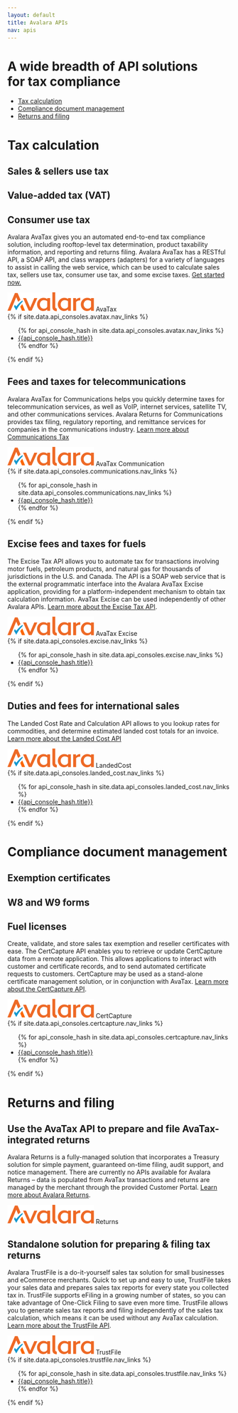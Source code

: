 ```yaml
---
layout: default
title: Avalara APIs
nav: apis
---
```

<div class="row bg-map">
  <div class="col-sm-6 col-sm-offset-3 text-center">
    <h1 class="h1p">A wide breadth of API solutions<br/>for tax compliance</h1>
      <ul class="pipe padding-bottom">
          <li><a href="#tax-calculation">Tax calculation</a></li>
          <li><a href="#compliance">Compliance document management</a></li>
          <li><a href="#returns-filing">Returns and filing</a></li>
      </ul>
  </div>
</div>
<div class="row border-top">
    <div class="col-sm-12">
        <h1><a name="tax-calculation"></a>Tax calculation</h1>
    </div>
    <div class="col-sm-7 col-sm-offset-3">
        <div class="row">
            <div class="col-sm-4"><h2>Sales &amp; sellers use tax</h2></div>
            <div class="col-sm-4"><h2>Value-added tax (VAT)</h2></div>
            <div class="col-sm-4"><h2>Consumer use tax</h2></div>
        </div>
        <p>Avalara AvaTax gives you an automated end-to-end tax compliance solution, including rooftop-level tax determination, product taxability information, and reporting and returns filing. Avalara AvaTax has a RESTful API, a SOAP API, and class wrappers (adapters) for a variety of languages to assist in calling the web service, which can be used to calculate sales tax, sellers use tax, consumer use tax, and some excise taxes. <a href="/avatax/get-started">Get started now.</a></p>
        <div class="pageTitle">
            <img src="/images/AvLogo.svg" alt="Avalara">
            <span>AvaTax</span>
         </div>
        {% if site.data.api_consoles.avatax.nav_links %}
          <ul class="pipe padding-bottom">
          {% for api_console_hash in site.data.api_consoles.avatax.nav_links %}
              <li><a href="{{api_console_hash.path}}">{{api_console_hash.title}}</a></li>
          {% endfor %}
          </ul>
        {% endif %}
        <h2>Fees and taxes for telecommunications</h2>
        <p>Avalara AvaTax for Communications helps you quickly determine taxes for telecommunication services, as well as VoIP, internet services, satellite TV, and other communications services. Avalara Returns for Communications provides tax filing, regulatory reporting, and remittance services for companies in the communications industry. <a href="https://www.avalara.com/products/communications-tax/">Learn more about Communications Tax</a></p>
        <div class="pageTitle">
            <img src="/images/AvLogo.svg" alt="Avalara">
            <span>AvaTax Communication</span>
         </div>
        {% if site.data.api_consoles.communications.nav_links %}
          <ul class="pipe padding-bottom">
          {% for api_console_hash in site.data.api_consoles.communications.nav_links %}
              <li><a href="{{api_console_hash.path}}">{{api_console_hash.title}}</a></li>
          {% endfor %}
          </ul>
        {% endif %}
        <h2>Excise fees and taxes for fuels</h2>
        <p>The Excise Tax API allows you to automate tax for transactions involving motor fuels, petroleum products, and natural gas for thousands of jurisdictions in the U.S. and Canada. The API is a SOAP web service that is the external programmatic interface into the Avalara AvaTax Excise application, providing for a platform-independent mechanism to obtain tax calculation information. AvaTax Excise can be used independently of other Avalara APIs. <a href="http://www.avalara.com/products/excise-tax/">Learn more about the Excise Tax API</a>.</p>
        <div class="pageTitle">
            <img src="/images/AvLogo.svg" alt="Avalara">
            <span>AvaTax Excise</span>
         </div>
        {% if site.data.api_consoles.excise.nav_links %}
          <ul class="pipe padding-bottom">
          {% for api_console_hash in site.data.api_consoles.excise.nav_links %}
              <li><a href="{{api_console_hash.path}}">{{api_console_hash.title}}</a></li>
          {% endfor %}
          </ul>
        {% endif %}
        <h2>Duties and fees for international sales</h2>
        <p>The Landed Cost  Rate and Calculation API allows to you lookup rates for commodities, and determine estimated landed cost totals for an invoice. <a href="http://landedcost.avalara.com">Learn more about the Landed Cost API</a></p>
        <div class="pageTitle">
            <img src="/images/AvLogo.svg" alt="Avalara">
            <span>LandedCost</span>
         </div>
         {% if site.data.api_consoles.landed_cost.nav_links %}
             <ul class="pipe padding-bottom">
             {% for api_console_hash in site.data.api_consoles.landed_cost.nav_links %}
                 <li><a href="{{api_console_hash.path}}">{{api_console_hash.title}}</a></li>
             {% endfor %}
             </ul>
         {% endif %}
    </div>
</div>
<div class="row border-top bg-fill padding-bottom">
    <div class="col-sm-12">
        <h1><a name="compliance"></a>Compliance document management</h1>
    </div>
    <div class="col-sm-7 col-sm-offset-3">
        <div class="row">
            <div class="col-sm-4"><h2>Exemption certificates</h2></div>
            <div class="col-sm-4"><h2>W8 and W9 forms</h2></div>
            <div class="col-sm-4"><h2>Fuel licenses</h2></div>
        </div>
        <p>Create, validate, and store sales tax exemption and reseller certificates with ease. The CertCapture API enables you to retrieve or update CertCapture data from a remote application. This allows applications to interact with customer and certificate records, and to send automated certificate requests to customers. CertCapture may be used as a stand-alone certificate management solution, or in conjunction with AvaTax. <a href="http://certcapture.avalara.com">Learn more about the CertCapture API</a>.</p>
        <div class="pageTitle">
            <img src="/images/AvLogo.svg" alt="Avalara">
            <span>CertCapture</span>
         </div>
          {% if site.data.api_consoles.certcapture.nav_links %}
              <ul class="pipe">
              {% for api_console_hash in site.data.api_consoles.certcapture.nav_links %}
                  <li><a href="{{api_console_hash.path}}">{{api_console_hash.title}}</a></li>
              {% endfor %}
              </ul>
          {% endif %}
    </div>
</div>
<div class="row border-top padding-bottom">
    <div class="col-sm-12">
        <h1><a name="returns-filing"></a>Returns and filing</h1>
    </div>
    <div class="col-sm-7 col-sm-offset-3">    
        <h2>Use the AvaTax API to prepare and file AvaTax-integrated returns</h2>
        <p>
            Avalara Returns is a fully-managed solution that incorporates a Treasury 
            solution for simple payment, guaranteed on-time filing, audit support, and notice management. 
            There are currently no APIs available for Avalara Returns – data is populated from AvaTax 
            transactions and returns are managed by the merchant through the provided Customer Portal. <a href="http://www.avalara.com/products/returns/">Learn more about Avalara Returns</a>.
        </p>
        <div class="pageTitle">
            <img src="/images/AvLogo.svg" alt="Avalara">
            <span>Returns</span>
        </div>
        <h2>Standalone solution for preparing &amp; filing tax returns</h2>
        <p>Avalara TrustFile is a do-it-yourself sales tax solution for small businesses and eCommerce merchants. Quick to set up and easy to use, TrustFile takes your sales data and prepares sales tax reports for every state you collected tax in. TrustFile supports eFiling in a growing number of states, so you can take advantage of One-Click Filing to save even more time. TrustFile allows you to generate sales tax reports and filing independently of the sales tax calculation, which means it can be used without any AvaTax calculation. <a href="http://trustfile.avalara.com">Learn more about the TrustFile API</a>.</p>
        <div class="pageTitle">
            <img src="/images/AvLogo.svg" alt="Avalara">
            <span>TrustFile</span>
         </div>
       {% if site.data.api_consoles.trustfile.nav_links %}
           <ul class="pipe">
           {% for api_console_hash in site.data.api_consoles.trustfile.nav_links %}
               <li><a href="{{api_console_hash.path}}">{{api_console_hash.title}}</a></li>
           {% endfor %}
           </ul>
       {% endif %}
    </div>
</div>
